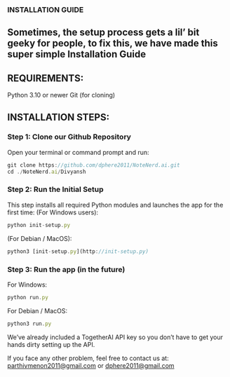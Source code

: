 ### INSTALLATION GUIDE

Sometimes, the setup process gets a lil’ bit geeky for people, to fix this, we have made this super simple Installation Guide
---

## **REQUIREMENTS:**

Python 3.10 or newer
Git (for cloning)

## INSTALLATION STEPS:

### **Step 1: Clone our Github Repository**

Open your terminal or command prompt and run:

```jsx
git clone https://github.com/dphere2011/NoteNerd.ai.git
cd ./NoteNerd.ai/Divyansh
```

### Step 2: Run the Initial Setup

This step installs all required Python modules and launches the app for the first time:
(For Windows users):

```jsx
python init-setup.py
```

(For Debian / MacOS):

```jsx
python3 [init-setup.py](http://init-setup.py) 
```

### Step 3: Run the app (in the future)

For Windows:

```jsx
python run.py
```

For Debian / MacOS:

```jsx
python3 run.py
```

We’ve already included a TogetherAI API key so you don’t have to get your hands dirty setting up the API.

If you face any other problem, feel free to contact us at:
[parthivmenon2011@gmail.com](mailto:parthivmenon2011@gmail.com) or [dphere2011@gmail.com](mailto:dphere2011@gmail.com)
